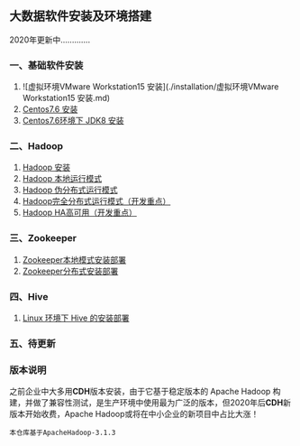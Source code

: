 ## 大数据软件安装及环境搭建

2020年更新中.............

### 一、基础软件安装

1. ![虚拟环境VMware Workstation15 安装](./installation/虚拟环境VMware Workstation15 安装.md)
2. [Centos7.6 安装](https://github.com/heibaiying/BigData-Notes/blob/master/notes/installation/Linux下JDK安装.md)
3. [Centos7.6环境下 JDK8 安装](https://github.com/heibaiying/BigData-Notes/blob/master/notes/installation/Linux下JDK安装.md)

### 二、Hadoop

1. [Hadoop 安装](https://github.com/heibaiying/BigData-Notes/blob/master/notes/installation/Hadoop单机环境搭建.md)
2. [Hadoop 本地运行模式](https://github.com/heibaiying/BigData-Notes/blob/master/notes/installation/Hadoop单机环境搭建.md)
3. [Hadoop 伪分布式运行模式](https://github.com/heibaiying/BigData-Notes/blob/master/notes/installation/Hadoop集群环境搭建.md)
4. [Hadoop完全分布式运行模式（开发重点）](https://github.com/heibaiying/BigData-Notes/blob/master/notes/installation/基于Zookeeper搭建Hadoop高可用集群.md)
5. [Hadoop HA高可用（开发重点）](https://github.com/heibaiying/BigData-Notes/blob/master/notes/installation/基于Zookeeper搭建Hadoop高可用集群.md)

### 三、Zookeeper

1. [Zookeeper本地模式安装部署](https://github.com/heibaiying/BigData-Notes/blob/master/notes/installation/Spark开发环境搭建.md)
2. [Zookeeper分布式安装部署](https://github.com/heibaiying/BigData-Notes/blob/master/notes/installation/Spark集群环境搭建.md)

### 四、Hive

1. [Linux 环境下 Hive 的安装部署](https:bigdata2018.com)

### 五、待更新


### 版本说明

之前企业中大多用**CDH**版本安装，由于它基于稳定版本的 Apache Hadoop 构建，并做了兼容性测试，是生产环境中使用最为广泛的版本，但2020年后**CDH**新版本开始收费，Apache Hadoop或将在中小企业的新项目中占比大涨！

```hsell
本仓库基于ApacheHadoop-3.1.3
```

